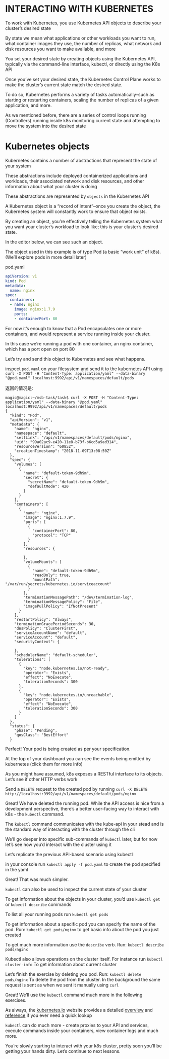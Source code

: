 # INTERACTING WITH KUBERNETES

To work with Kubernetes, you use Kubernetes API objects to describe your cluster’s desired state

By state we mean what applications or other workloads you want to run, what container images they use, the number of replicas, what network and disk resources you want to make available, and more

You set your desired state by creating objects using the Kubernetes API, typically via the command-line interface, kubectl, or directly using the K8s API

Once you’ve set your desired state, the Kubernetes Control Plane works to make the cluster’s current state match the desired state.

To do so, Kubernetes performs a variety of tasks automatically–such as starting or restarting containers, scaling the number of replicas of a given application, and more.

As we mentioned before, there are a series of control loops running (Controllers) running inside k8s monitoring current state and attempting to move the system into the desired state

# Kubernetes objects

Kubernetes contains a number of abstractions that represent the state of your system

These abstractions include deployed containerized applications and workloads, their associated network and disk resources, and other information about what your cluster is doing

These abstractions are represented by `objects` in the Kubernetes API

A Kubernetes object is a “record of intent”–once you create the object, the Kubernetes system will constantly work to ensure that object exists.

By creating an object, you’re effectively telling the Kubernetes system what you want your cluster’s workload to look like; this is your cluster’s desired state.

In the editor below, we can see such an object.

The object used in this example is of type Pod (a basic “work unit” of k8s). (We’ll explore pods in more detail later)

pod.yaml

```yaml
apiVersion: v1
kind: Pod
metadata:
  name: nginx
spec:
  containers:
  - name: nginx
    image: nginx:1.7.9
    ports:
    - containerPort: 80
```

For now it’s enough to know that a Pod encapsulates one or more containers, and would represent a service running inside your cluster.

In this case we’re running a pod with one container, an nginx container, which has a port open on port 80

Let’s try and send this object to Kubernetes and see what happens.

inspect `pod.yaml` on your filesystem and send it to the kubernetes API using `curl -X POST -H "Content-Type: application/yaml" --data-binary "@pod.yaml" localhost:9992/api/v1/namespaces/default/pods`

返回的情况是:

```
magic@magic:~/msb-task/task$ curl -X POST -H "Content-Type: application/yaml" --data-binary "@pod.yaml" localhost:9992/api/v1/namespaces/default/pods
{
  "kind": "Pod",
  "apiVersion": "v1",
  "metadata": {
    "name": "nginx",
    "namespace": "default",
    "selfLink": "/api/v1/namespaces/default/pods/nginx",
    "uid": "99a02ac9-e420-11e8-b73f-b6cd5a9ad314",
    "resourceVersion": "60852",
    "creationTimestamp": "2018-11-09T13:08:50Z"
  },
  "spec": {
    "volumes": [
      {
        "name": "default-token-9dh9m",
        "secret": {
          "secretName": "default-token-9dh9m",
          "defaultMode": 420
        }
      }
    ],
    "containers": [
      {
        "name": "nginx",
        "image": "nginx:1.7.9",
        "ports": [
          {
            "containerPort": 80,
            "protocol": "TCP"
          }
        ],
        "resources": {

        },
        "volumeMounts": [
          {
            "name": "default-token-9dh9m",
            "readOnly": true,
            "mountPath": "/var/run/secrets/kubernetes.io/serviceaccount"
          }
        ],
        "terminationMessagePath": "/dev/termination-log",
        "terminationMessagePolicy": "File",
        "imagePullPolicy": "IfNotPresent"
      }
    ],
    "restartPolicy": "Always",
    "terminationGracePeriodSeconds": 30,
    "dnsPolicy": "ClusterFirst",
    "serviceAccountName": "default",
    "serviceAccount": "default",
    "securityContext": {

    },
    "schedulerName": "default-scheduler",
    "tolerations": [
      {
        "key": "node.kubernetes.io/not-ready",
        "operator": "Exists",
        "effect": "NoExecute",
        "tolerationSeconds": 300
      },
      {
        "key": "node.kubernetes.io/unreachable",
        "operator": "Exists",
        "effect": "NoExecute",
        "tolerationSeconds": 300
      }
    ]
  },
  "status": {
    "phase": "Pending",
    "qosClass": "BestEffort"
  }
```

Perfect! Your pod is being created as per your specification.

At the top of your dashboard you can see the events being emitted by kubernetes (click them for more info)

As you might have assumed, k8s exposes a RESTful interface to its objects. Let’s see if other HTTP verbs work

Send a `DELETE` request to the created pod by running `curl -X DELETE http://localhost:9992/api/v1/namespaces/default/pods/nginx`

Great! We have deleted the running pod. While the API access is nice from a development perspective, there’s a better user-facing way to interact with k8s - the `kubectl` command.

The `kubectl` command communicates with the kube-api in your stead and is the standard way of interacting with the cluster through the cli

We’ll go deeper into specific sub-commands of `kubectl` later, but for now let’s see how you’d interact with the cluster using it

Let’s replicate the previous API-based scenario using kubectl

in your console run `kubectl apply -f pod.yaml` to create the pod specified in the yaml

Great! That was much simpler.

`kubectl` can also be used to inspect the current state of your cluster

To get information about the objects in your cluster, you’d use `kubectl get` or `kubectl describe` commands

To list all your running pods run `kubectl get pods`

To get information about a specific pod you can specify the name of the pod. Run: `kubectl get pods/nginx` to get basic info about the pod you just created

To get much more information use the `describe` verb. Run: `kubectl describe pods/nginx`

Kubectl also allows operations on the cluster itself. For instance run `kubectl cluster-info` To get information about current cluster

Let’s finish the exercise by deleting you pod. Run: `kubectl delete pods/nginx` To delete the pod from the cluster. In the background the same request is sent as when we sent it manually using `curl`

Great! We’ll use the `kubectl` command much more in the following exercises.

As always, the [kubernetes.io](http://kubernetes.io/) website provides a detailed [overview](https://kubernetes.io/docs/reference/kubectl/overview/) and [reference](https://kubernetes.io/docs/reference/kubectl/kubectl/) if you ever need a quick lookup

`kubectl` can do much more - create proxies to your API and services, execute commands inside your containers, view container logs and much more.

You’re slowly starting to interact with your k8s cluster, pretty soon you’ll be getting your hands dirty. Let’s continue to next lessons.